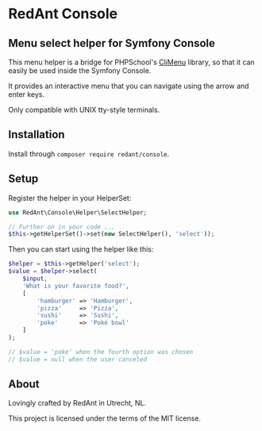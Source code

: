 RedAnt Console
==============

Menu select helper for Symfony Console
-------------------------------

This menu helper is a bridge for PHPSchool's
[CliMenu](https://github.com/php-school/cli-menu) library,
so that it can easily be used inside the Symfony Console.

It provides an interactive menu that you can navigate using
the arrow and enter keys.

Only compatible with UNIX tty-style terminals.

Installation
------------
Install through `composer require redant/console`.

Setup
-----
Register the helper in your HelperSet:

```php
use RedAnt\Console\Helper\SelectHelper;

// Further on in your code ...
$this->getHelperSet()->set(new SelectHelper(), 'select'));
```

Then you can start using the helper like this:

```php
$helper = $this->getHelper('select');
$value = $helper->select(
    $input,
    'What is your favorite food?',
    [
        'hamburger' => 'Hamburger',
        'pizza'     => 'Pizza',
        'sushi'     => 'Sushi',
        'poke'      => 'Poké bowl'
    ]
);

// $value = 'poke' when the fourth option was chosen
// $value = null when the user canceled
```

About
-----
Lovingly crafted by RedAnt in Utrecht, NL.

This project is licensed under the terms of the MIT license.